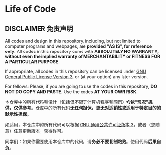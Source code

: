 # Life of Code

## DISCLAIMER 免责声明

All codes and design in this repository, including, but not limited to computer programs and webpages, are **provided "AS IS", for reference only**. All codes in this repository come with **ABSOLUTELY NO WARRANTY, without even the implied warranty of MERCHANTABILITY or FITNESS FOR A PARTICULAR PURPOSE**.

If appropriate, all codes in this repository can be licensed under [GNU General Public License Version 3](https://www.gnu.org/licenses/gpl.html), or (at your option) any later version.

<!-- Yes, this is modified from GNU GPL. -->

For fellows: Please, if you are going to use the codes in this repository, **DO NOT DO COPY AND PASTE**. Use the codes **AT YOUR OWN RISK**.

本仓库中的所有代码和设计（包括但不限于计算机程序和网页）**均依“现况”提供，仅供参考**。仓库中的所有代码**无任何担保，更无对适销性或适用于特定目的的默示性担保**。

如适用，本仓库中的所有代码可以根据 [GNU 通用公共许可证版本 3](https://www.gnu.org/licenses/gpl.html)，或者（您随意）任意更新版本，获得许可。

同学们：如果你需要使用本仓库中的代码，请**务必不要复制粘贴**。使用代码**后果自负**。
